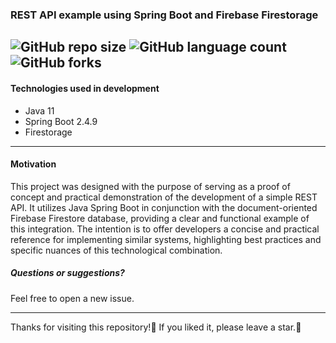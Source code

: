 
### REST API example using Spring Boot and Firebase Firestorage

![GitHub repo size](https://img.shields.io/github/repo-size/marcos-vcs/ApiRestFirestore?style=for-the-badge)
![GitHub language count](https://img.shields.io/github/languages/count/marcos-vcs/ApiRestFirestore?style=for-the-badge)
![GitHub forks](https://img.shields.io/github/forks/marcos-vcs/ApiRestFirestore?style=for-the-badge)
----------
#### Technologies used in development
- Java 11
- Spring Boot 2.4.9
- Firestorage
----------
#### Motivation
This project was designed with the purpose of serving as a proof of concept and practical demonstration of the development of a simple REST API. It utilizes Java Spring Boot in conjunction with the document-oriented Firebase Firestore database, providing a clear and functional example of this integration. The intention is to offer developers a concise and practical reference for implementing similar systems, highlighting best practices and specific nuances of this technological combination.

##### Questions or suggestions?
Feel free to open a new issue.

----------
Thanks for visiting this repository!💖 If you liked it, please leave a star.🌟
